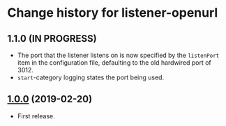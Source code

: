 # Change history for listener-openurl

## 1.1.0 (IN PROGRESS)

* The port that the listener listens on is now  specified by the `listenPort` item in the  configuration file, defaulting to the old hardwired port of 3012.
* `start`-category logging states the port being used.

## [1.0.0](https://github.com/openlibraryenvironment/listener-openurl/tree/v1.0.0) (2019-02-20)

* First release.

